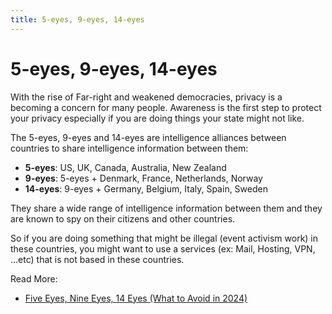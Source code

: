 ```yaml
---
title: 5-eyes, 9-eyes, 14-eyes
---
```


# 5-eyes, 9-eyes, 14-eyes

With the rise of Far-right and weakened democracies, privacy is a becoming a concern for many people. Awareness is the
first step to protect your privacy especially if you are doing things your state might not like.

The 5-eyes, 9-eyes and 14-eyes are intelligence alliances between countries to share intelligence information between
them:

- **5-eyes**: US, UK, Canada, Australia, New Zealand
- **9-eyes**: 5-eyes + Denmark, France, Netherlands, Norway
- **14-eyes**: 9-eyes + Germany, Belgium, Italy, Spain, Sweden

They share a wide range of intelligence information between them and they are known to spy on their citizens and other
countries.

So if you are doing something that might be illegal (event activism work) in these countries, you might want to use a
services (ex: Mail, Hosting, VPN, ...etc) that is not based in these countries.

Read More:

- [Five Eyes, Nine Eyes, 14 Eyes (What to Avoid in 2024)](https://restoreprivacy.com/5-eyes-9-eyes-14-eyes/)

